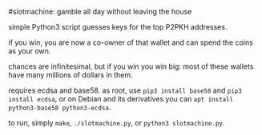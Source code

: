#slotmachine: gamble all day without leaving the house

simple Python3 script guesses keys for the top P2PKH addresses.

if you win, you are now a co-owner of that wallet and can spend the coins
as your own.

chances are infinitesimal, but if you win you win big: most of these wallets
have many millions of dollars in them.

requires ecdsa and base58. as root, use `pip3 install base58` and
`pip3 install ecdsa`, or on Debian and its derivatives you can
`apt install python3-base58 python3-ecdsa`.

to run, simply `make`, `./slotmachine.py`, or `python3 slotmachine.py`.
